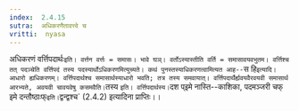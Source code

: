 ```yaml
---
index:  2.4.15
sutra:  अधिकरणैतावत्त्वे च
vritti:  nyasa
---
```


अधिकरणं वर्त्तिपदार्थः` इति। वर्त्तन वर्त्तः = समासः। भावे घञ्। वर्तोऽस्यास्तीति वर्ति = समासावयवभुतम। वर्त्तिश्च तत् पदञ्चेति वर्त्तिपदं तस्य पदस्यार्थोऽधिकरणमित्युच्यते। कथं पुनस्तस्याधिकरणत्वामित्यत आह-- `स हि` इत्यादि। आधारो ह्यधिकरणम्। वर्त्तिपदार्थश्च समासार्थस्याधारो भवति; तत्र तस्य समवायात्। वर्त्तिपदार्थैर्ह्यवयवैरवयवी समासार्थ आरभ्यते, अवयवी चावयवेषु कसमवैति। `तस्य ` इति। वर्त्तिपदार्थस्य। `दश प्इमे नास्ति--काशिका, पदमञ्जरी चफ् इमे दन्तौष्ठाःफ्` इति। `द्वन्द्वश्च` (2.4.2) इत्यादिना प्राप्तिः।।

